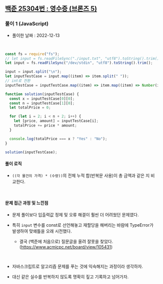 ## <a href="https://www.acmicpc.net/problem/25304">백준 25304번 : 영수증 (브론즈 5)</a>

### 풀이 1 (JavaScript)

- 풀이한 날짜 : 2022-12-13

<br/>

```js
const fs = require("fs");
// let input = fs.readFileSync("./input.txt", "utf8").toString().trim();
let input = fs.readFileSync("/dev/stdin", "utf8").toString().trim();

input = input.split("\n");
let inputTestCase = input.map((item) => item.split(" "));
// int로 전환
inputTestCase = inputTestCase.map((item) => item.map((item) => Number(item)));

function solution(inputTestCase) {
  const x = inputTestCase[0][0];
  const n = inputTestCase[1][0];
  let totalPrice = 0;

  for (let i = 2; i < n + 2; i++) {
    let [price, amount] = inputTestCase[i];
    totalPrice += price * amount;
  }

  console.log(totalPrice === x ? "Yes" : "No");
}

solution(inputTestCase);
```

#### 풀이 로직

- <code>((각 물건의 가격) \* (수량))</code>의 전체 누적 합(반복문 사용)이 총 금액과 같은 지 비교한다.

<br/>

#### 문제 접근 과정 및 느낀점

- 문제 풀이보다 입출력값 정제 및 오류 해결이 훨씬 더 어려웠던 문제였다.

- 특히 <code>input</code> 변수를 const로 선언해놓고 재할당을 해버리는 바람에 TypeError가 발생하여 맞왜틀을 오래 시전했다.

  - 결국 (백준에 처음으로) 질문글을 올려 잘못을 찾았다. (https://www.acmicpc.net/board/view/105431)

<br/>

- 자바스크립트로 알고리즘 문제를 푸는 것에 익숙해지는 과정이라 생각하자.

- 대신 같은 실수를 반복하지 않도록 명확히 짚고 기록하고 넘어가자.

<!-- <br/><br/>

### 풀이 2 (Python) (모범 답안 참고)

> <a href="https://wook-2124.tistory.com/223">답안 출처</a>

- 풀이한 날짜 : 2022-03-05

<br/>

```python
print(len(input().split()))
```

#### 풀이 로직

- 사실 그냥 입력 받은 문자열을 공백 단위로 잘라 리스트로 저장하고 그 요소 개수를 구하면 한 줄에 풀릴 문제였다.

<br/>

#### 느낀 점

- 이렇게나 단순하게 풀 수 있었던 문제였는데 왜 이런 생각을 못했을까..

- <code>input().split()</code>을 입력 받을 때만 주구장창 써서 그랬는지 해당 코드의 의미가 내 머릿속에서 옅어졌던 것 같다. -->
